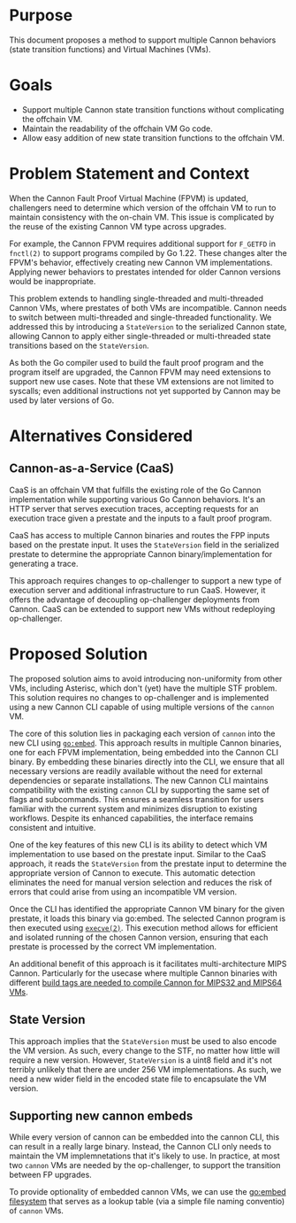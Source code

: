 # Purpose

This document proposes a method to support multiple Cannon behaviors (state transition functions) and Virtual Machines (VMs).

# Goals

- Support multiple Cannon state transition functions without complicating the offchain VM.
- Maintain the readability of the offchain VM Go code.
- Allow easy addition of new state transition functions to the offchain VM.

# Problem Statement and Context

When the Cannon Fault Proof Virtual Machine (FPVM) is updated, challengers need to determine which version of the offchain VM to run to maintain consistency with the on-chain VM. This issue is complicated by the reuse of the existing Cannon VM type across upgrades.

For example, the Cannon FPVM requires additional support for `F_GETFD` in `fnctl(2)` to support programs compiled by Go 1.22. These changes alter the FPVM's behavior, effectively creating new Cannon VM implementations. Applying newer behaviors to prestates intended for older Cannon versions would be inappropriate.

This problem extends to handling single-threaded and multi-threaded Cannon VMs, where prestates of both VMs are incompatible. Cannon needs to switch between multi-threaded and single-threaded functionality. We addressed this by introducing a `StateVersion` to the serialized Cannon state, allowing Cannon to apply either single-threaded or multi-threaded state transitions based on the `StateVersion`.

As both the Go compiler used to build the fault proof program and the program itself are upgraded, the Cannon FPVM may need extensions to support new use cases. Note that these VM extensions are not limited to syscalls; even additional instructions not yet supported by Cannon may be used by later versions of Go.

# Alternatives Considered

## Cannon-as-a-Service (CaaS)

CaaS is an offchain VM that fulfills the existing role of the Go Cannon implementation while supporting various Go Cannon behaviors. It's an HTTP server that serves execution traces, accepting requests for an execution trace given a prestate and the inputs to a fault proof program.

CaaS has access to multiple Cannon binaries and routes the FPP inputs based on the prestate input. It uses the `StateVersion` field in the serialized prestate to determine the appropriate Cannon binary/implementation for generating a trace.

This approach requires changes to op-challenger to support a new type of execution server and additional infrastructure to run CaaS. However, it offers the advantage of decoupling op-challenger deployments from Cannon. CaaS can be extended to support new VMs without redeploying op-challenger.

# Proposed Solution

The proposed solution aims to avoid introducing non-uniformity from other VMs, including Asterisc, which don't (yet) have the multiple STF problem.
This solution requires no changes to op-challenger and is implemented using a new Cannon CLI capable of using multiple versions of the `cannon` VM.

The core of this solution lies in packaging each version of `cannon` into the new CLI using [`go:embed`](https://pkg.go.dev/embed).
This approach results in multiple Cannon binaries, one for each FPVM implementation, being embedded into the Cannon CLI binary.
By embedding these binaries directly into the CLI, we ensure that all necessary versions are readily available without the need for external dependencies or separate installations.
The new Cannon CLI maintains compatibility with the existing `cannon` CLI by supporting the same set of flags and subcommands.
This ensures a seamless transition for users familiar with the current system and minimizes disruption to existing workflows. Despite its enhanced capabilities, the interface remains consistent and intuitive.

One of the key features of this new CLI is its ability to detect which VM implementation to use based on the prestate input.
Similar to the CaaS approach, it reads the `StateVersion` from the prestate input to determine the appropriate version of Cannon to execute.
This automatic detection eliminates the need for manual version selection and reduces the risk of errors that could arise from using an incompatible VM version.

Once the CLI has identified the appropriate Cannon VM binary for the given prestate, it loads this binary via go:embed.
The selected Cannon program is then executed using [`execve(2)`](https://man7.org/linux/man-pages/man2/execve.2.html).
This execution method allows for efficient and isolated running of the chosen Cannon version, ensuring that each prestate is processed by the correct VM implementation.

An additional benefit of this approach is it facilitates multi-architecture MIPS Cannon. Particularly for the usecase where multiple Cannon binaries with different [build tags are needed to compile Cannon for MIPS32 and MIPS64 VMs](https://github.com/ethereum-optimism/optimism/pull/12029).

## State Version

This approach implies that the `StateVersion` must be used to also encode the VM version. As such, every change to the STF, no matter how little will require a new version.
However, `StateVersion` is a uint8 field and it's not terribly unlikely that there are under 256 VM implementations. 
As such, we need a new wider field in the encoded state file to encapsulate the VM version.

## Supporting new cannon embeds 

While every version of cannon can be embedded into the cannon CLI, this can result in a really large binary.
Instead, the Cannon CLI only needs to maintain the VM implemnetations that it's likely to use.
In practice, at most two `cannon` VMs are needed by the op-challenger, to support the transition between FP upgrades.

To provide optionality of embedded cannon VMs, we can use the [go:embed filesystem](https://pkg.go.dev/embed#hdr-File_Systems) that serves as a lookup table (via a simple file naming conventio) of `cannon` VMs.

